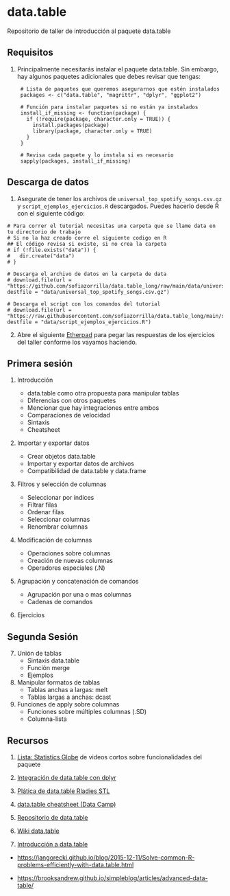 # data.table
Repositorio de taller de introducción al paquete data.table 

## Requisitos
1. Principalmente necesitarás instalar el paquete data.table. Sin embargo, hay algunos paquetes adicionales que debes revisar que tengas:
   ```
    # Lista de paquetes que queremos asegurarnos que estén instalados
    packages <- c("data.table", "magrittr", "dplyr", "ggplot2")
    
    # Función para instalar paquetes si no están ya instalados
    install_if_missing <- function(package) {
      if (!require(package, character.only = TRUE)) {
        install.packages(package)
        library(package, character.only = TRUE)
      }
    }
    
    # Revisa cada paquete y lo instala si es necesario
    sapply(packages, install_if_missing)
   ```
## Descarga de datos

1. Asegurate de tener los archivos de `universal_top_spotify_songs.csv.gz` y `script_ejemplos_ejercicios.R` descargados. Puedes hacerlo desde R con el siguiente código:

```
# Para correr el tutorial necesitas una carpeta que se llame data en tu directorio de trabajo
# Si no la haz creado corre el siguiente codigo en R
## El código revisa si existe, si no crea la carpeta
# if (!file.exists("data")) {
#   dir.create("data")
# }

# Descarga el archivo de datos en la carpeta de data
# download.file(url = "https://github.com/sofiazorrilla/data.table_long/raw/main/data/universal_top_spotify_songs.csv.gz", destfile = "data/universal_top_spotify_songs.csv.gz")

# Descarga el script con los comandos del tutorial
# download.file(url = "https://raw.githubusercontent.com/sofiazorrilla/data.table_long/main/scripts/script_ejemplos_ejercicios.R", destfile = "data/script_ejemplos_ejercicios.R")

```
2. Abre el siguiente [Etherpad](https://etherpad.wikimedia.org/p/data.table_ejercicios) para pegar las respuestas de los ejercicios del taller conforme los vayamos haciendo.

## Primera sesión 

1. Introducción

    - data.table como otra propuesta para manipular tablas
    - Diferencias con otros paquetes
    - Mencionar que hay integraciones entre ambos
    - Comparaciones de velocidad
    - Sintaxis
    - Cheatsheet 

2. Importar y exportar datos
    - Crear objetos data.table
    - Importar y exportar datos de archivos
    - Compatibilidad de data.table y data.frame

3. Filtros y selección de columnas
    - Seleccionar por índices
    - Filtrar filas
    - Ordenar filas
    - Seleccionar columnas
    - Renombrar columnas

4. Modificación de columnas
    - Operaciones sobre columnas
    - Creación de nuevas columnas
    - Operadores especiales (.N)

5. Agrupación y concatenación de comandos
    - Agrupación por una o mas columnas
    - Cadenas de comandos
    
6. Ejercicios
    
   

## Segunda Sesión 


7. Unión de tablas
    - Sintaxis data.table
    - Función merge 
    - Ejemplos
8. Manipular formatos de tablas
   - Tablas anchas a largas: melt
   - Tablas largas a anchas: dcast
9. Funciones de apply sobre columnas
   - Funciones sobre múltiples columnas (.SD)
   - Columna-lista
   




## Recursos 

1. [Lista: Statistics Globe](https://www.youtube.com/playlist?list=PLu6UwBFCnlEcb47DE-yWPjoEeZp10PDJz) de videos cortos sobre funcionalidades del paquete

2. [Integración de data.table con dplyr](https://www.youtube.com/watch?v=r0ricexnF6A&ab_channel=BusinessScience)

3. [Plática de data.table Rladies STL](https://www.youtube.com/watch?v=8wAv5nCRiUo&ab_channel=RLadiesSTL)

4. [data.table cheatsheet (Data Camp)](https://images.datacamp.com/image/upload/v1653830846/Marketing/Blog/data_table_cheat_sheet.pdf)

5. [Repositorio de data.table](https://github.com/Rdatatable/data.table)

6. [Wiki data.table](https://rdatatable.gitlab.io/data.table/) 

7. [Introducción a data.table](https://bookdown.org/paradinas_iosu/CursoR/data-table.html)

- https://jangorecki.github.io/blog/2015-12-11/Solve-common-R-problems-efficiently-with-data.table.html

- https://brooksandrew.github.io/simpleblog/articles/advanced-data-table/

